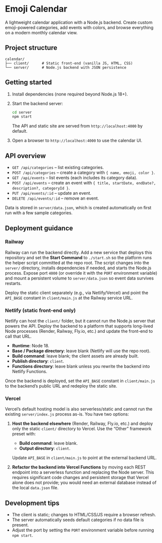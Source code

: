 # Emoji Calendar

A lightweight calendar application with a Node.js backend. Create custom emoji-powered categories, add events with colors, and browse everything on a modern monthly calendar view.

## Project structure

```
calendar/
├── client/      # Static front-end (vanilla JS, HTML, CSS)
└── server/      # Node.js backend with JSON persistence
```

## Getting started

1. Install dependencies (none required beyond Node.js 18+).
2. Start the backend server:

   ```bash
   cd server
   npm start
   ```

   The API and static site are served from `http://localhost:4000` by default.

3. Open a browser to `http://localhost:4000` to use the calendar UI.

## API overview

- `GET /api/categories` – list existing categories.
- `POST /api/categories` – create a category with `{ name, emoji, color }`.
- `GET /api/events` – list events (each includes its category data).
- `POST /api/events` – create an event with `{ title, startDate, endDate?, description?, categoryId }`.
- `PUT /api/events/:id` – update an event.
- `DELETE /api/events/:id` – remove an event.

Data is stored in `server/data.json`, which is created automatically on first run with a few sample categories.

## Deployment guidance

### Railway

Railway can run the backend directly. Add a new service that deploys this
repository and set the **Start Command** to `./start.sh` so the platform runs the
helper script committed at the repo root. The script changes into the
`server/` directory, installs dependencies if needed, and starts the Node.js
process. Expose port `4000` (or override it with the `PORT` environment
variable) and mount a persistent volume to `server/data.json` so event data
survives restarts.

Deploy the static client separately (e.g., via Netlify/Vercel) and point the
`API_BASE` constant in `client/main.js` at the Railway service URL.

### Netlify (static front-end only)

Netlify can host the `client/` folder, but it cannot run the Node.js server that powers
the API. Deploy the backend to a platform that supports long-lived Node processes
(Render, Railway, Fly.io, etc.) and update the front-end to call that URL.

- **Runtime**: Node 18.
- **Base / Package directory**: leave blank (Netlify will use the repo root).
- **Build command**: leave blank; the client assets are already built.
- **Publish directory**: `client`.
- **Functions directory**: leave blank unless you rewrite the backend into
  Netlify Functions.

Once the backend is deployed, set the `API_BASE` constant in `client/main.js` to the
backend’s public URL and redeploy the static site.

### Vercel

Vercel’s default hosting model is also serverless/static and cannot run the existing
`server/index.js` process as-is. You have two options:

1. **Host the backend elsewhere** (Render, Railway, Fly.io, etc.) and deploy only the
   static `client/` directory to Vercel. Use the “Other” framework preset with:

   - **Build command**: leave blank.
   - **Output directory**: `client`.

   Update `API_BASE` in `client/main.js` to point at the external backend URL.

2. **Refactor the backend into Vercel Functions** by moving each REST endpoint into a
   serverless function and replacing the Node server. This requires significant code
   changes and persistent storage that Vercel alone does not provide; you would need an
   external database instead of the local `data.json` file.

## Development tips

- The client is static; changes to HTML/CSS/JS require a browser refresh.
- The server automatically seeds default categories if no data file is present.
- Adjust the port by setting the `PORT` environment variable before running `npm start`.
